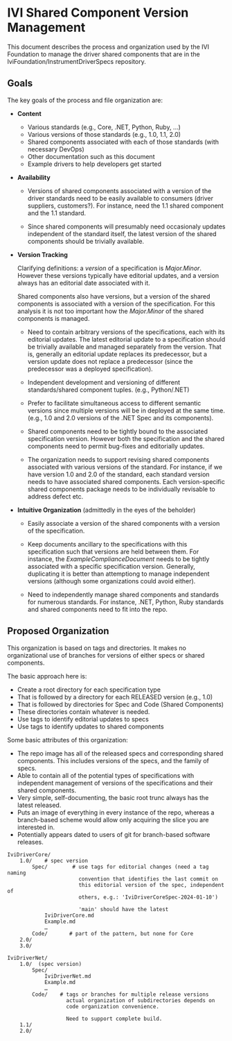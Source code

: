 # IVI Shared Component Version Management

This document describes the process and organization used by the IVI Foundation to manage the driver shared components that are in the IviFoundation/InstrumentDriverSpecs repository.

## Goals

The key goals of the process and file organization are:

- **Content**
  - Various standards (e.g., Core, .NET, Python, Ruby, ...)
  - Various versions of those standards (e.g., 1.0, 1.1, 2.0)
  - Shared components associated with each of those standards (with necessary DevOps)
  - Other documentation such as this document
  - Example drivers to help developers get started

- **Availability**
  
  - Versions of shared components associated with a version of the driver standards need to be easily available to consumers (driver suppliers, customers?).  For instance, need the 1.1 shared component and the 1.1 standard.
  
  - Since shared components will presumably need occasionaly updates independent of the standard itself, the latest version of the shared components should be trivially available.
  
- **Version Tracking**
  
  Clarifying definitions: a *version* of a specification is *Major.Minor*.  However these versions typically have editorial updates, and a version always has an editorial date associated with it.
  
  Shared components also have versions, but a version of the shared components is associated with a version of the specification.  For this analysis it is not too important how the *Major.Minor* of the shared components is managed.
  
  - Need to contain arbitrary versions of the specifications, each with its editorial updates.  The latest editorial update to a specification should be trivially available and managed separately from the version.  That is, generally an editorial update replaces its predecessor, but a version update does not replace a predecessor (since the predecessor was a deployed specification).

  - Independent development and versioning of different standards/shared component tuples. (e.g., Python/.NET)

  - Prefer to facilitate simultaneous access to different semantic versions since multiple versions will be in deployed at the same time. (e.g., 1.0 and 2.0 versions of the .NET Spec and its components).

  - Shared components need to be tightly bound to the associated specification version.  However both the specification and the shared components need to permit bug-fixes and editorially updates.
  
  - The organization needs to support revising shared components associated with various versions of the standard.  For instance, if we have version 1.0 and 2.0 of the standard, each standard version needs to have associated shared components.  Each version-specific shared components package needs to be individually revisable to address defect etc.

- **Intuitive Organization** (admittedly in the eyes of the beholder)

  - Easily associate a version of the shared components with a version of the specification.

  - Keep documents ancillary to the specifications with this specification such that versions are held between them.  For instance, the *ExampleComplianceDocument* needs to be tightly associated with a specific specification version. Generally, duplicating it is better than attemptiong to manage independent versions (although some organizations could avoid either).

  - Need to independently manage shared components and standards for numerous standards.  For instance, .NET, Python, Ruby standards and shared components need to fit into the repo.

## Proposed Organization

This organization is based on tags and directories.  It makes no organizational use of branches for versions of either specs or shared components.

The basic approach here is:

- Create a root directory for each specification type
- That is followed by a directory for each RELEASED version (e.g., 1.0)
- That is followed by directories for Spec and Code (Shared Components)
- These directories contain whatever is needed.
- Use tags to identify editorial updates to specs
- Use tags to identify updates to shared components

Some basic attributes of this organization:

- The repo image has all of the released specs and corresponding shared components.  This includes versions of the specs, and the family of specs.
- Able to contain all of the potential types of specifications with independent management of versions of the specifications and their shared components.
- Very simple, self-documenting, the basic root trunc always has the latest released.
- Puts an image of everything in every instance of the repo, whereas a branch-based scheme would allow only acquiring the slice you are interested in.
- Potentially appears dated to users of git for branch-based software releases.

~~~
IviDriverCore/
    1.0/    # spec version
        Spec/        # use tags for editorial changes (need a tag naming
                       convention that identifies the last commit on 
                       this editorial version of the spec, independent of 
                       others, e.g.: 'IviDriverCoreSpec-2024-01-10')

                       'main' should have the latest
            IviDriverCore.md
            Example.md
            …
        Code/       # part of the pattern, but none for Core
    2.0/
    3.0/
    
IviDriverNet/
    1.0/  (spec version)
        Spec/
            IviDriverNet.md
            Example.md
            …
        Code/    # tags or branches for multiple release versions
                   actual organization of subdirectories depends on
                   code organization convenience.

                   Need to support complete build.
    1.1/
    2.0/
~~~
